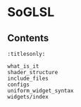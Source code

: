 SoGLSL
============

Contents
--------

```{toctree}
:titlesonly:

what_is_it
shader_structure
include_files
configs
uniform_widget_syntax
widgets/index
```
